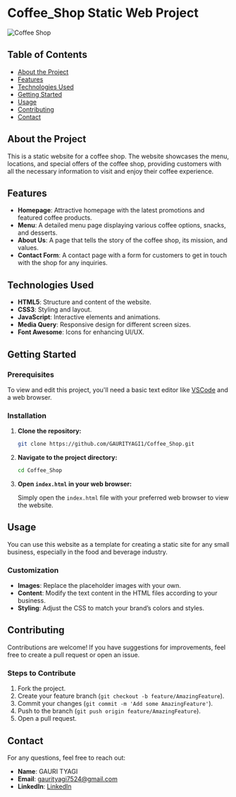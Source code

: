 # Coffee_Shop Static Web Project

![Coffee Shop](path-to-your-image.jpg)

## Table of Contents

- [About the Project](#about-the-project)
- [Features](#features)
- [Technologies Used](#technologies-used)
- [Getting Started](#getting-started)
- [Usage](#usage)
- [Contributing](#contributing)
- [Contact](#contact)

## About the Project

This is a static website for a coffee shop. The website showcases the menu, locations, and special offers of the coffee shop, providing customers with all the necessary information to visit and enjoy their coffee experience.

## Features

- **Homepage**: Attractive homepage with the latest promotions and featured coffee products.
- **Menu**: A detailed menu page displaying various coffee options, snacks, and desserts.
- **About Us**: A page that tells the story of the coffee shop, its mission, and values.
- **Contact Form**: A contact page with a form for customers to get in touch with the shop for any inquiries.

## Technologies Used

- **HTML5**: Structure and content of the website.
- **CSS3**: Styling and layout.
- **JavaScript**: Interactive elements and animations.
- **Media Query**: Responsive design for different screen sizes.
- **Font Awesome**: Icons for enhancing UI/UX.

## Getting Started

### Prerequisites

To view and edit this project, you'll need a basic text editor like [VSCode](https://code.visualstudio.com/) and a web browser.

### Installation

1. **Clone the repository:**

   ```bash
   git clone https://github.com/GAURITYAGI1/Coffee_Shop.git
   ```

2. **Navigate to the project directory:**

   ```bash
   cd Coffee_Shop
   ```

3. **Open `index.html` in your web browser:**

   Simply open the `index.html` file with your preferred web browser to view the website.

## Usage

You can use this website as a template for creating a static site for any small business, especially in the food and beverage industry.

### Customization

- **Images**: Replace the placeholder images with your own.
- **Content**: Modify the text content in the HTML files according to your business.
- **Styling**: Adjust the CSS to match your brand’s colors and styles.

## Contributing

Contributions are welcome! If you have suggestions for improvements, feel free to create a pull request or open an issue.

### Steps to Contribute

1. Fork the project.
2. Create your feature branch (`git checkout -b feature/AmazingFeature`).
3. Commit your changes (`git commit -m 'Add some AmazingFeature'`).
4. Push to the branch (`git push origin feature/AmazingFeature`).
5. Open a pull request.

## Contact

For any questions, feel free to reach out:

- **Name**: GAURI TYAGI
- **Email**: gaurityagi7524@gmail.com
- **LinkedIn**: [LinkedIn](https://www.linkedin.com/in/gauri-tyagi-608291194/)

